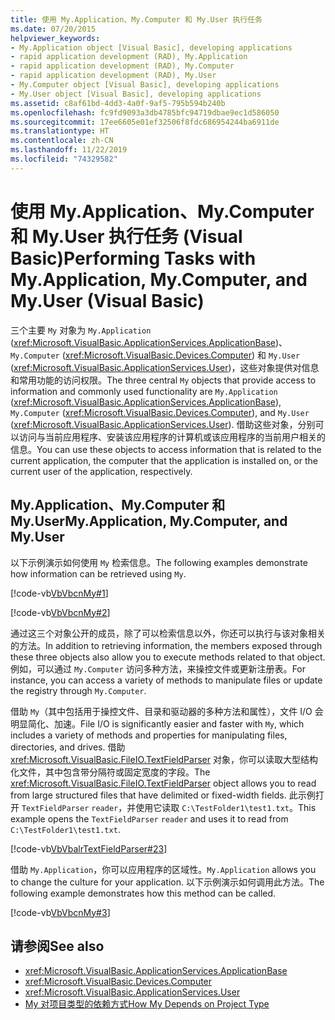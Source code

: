 ```yaml
---
title: 使用 My.Application、My.Computer 和 My.User 执行任务
ms.date: 07/20/2015
helpviewer_keywords:
- My.Application object [Visual Basic], developing applications
- rapid application development (RAD), My.Application
- rapid application development (RAD), My.Computer
- rapid application development (RAD), My.User
- My.Computer object [Visual Basic], developing applications
- My.User object [Visual Basic], developing applications
ms.assetid: c8af61bd-4dd3-4a0f-9af5-795b594b240b
ms.openlocfilehash: fc9fd9093a3db4785bfc94719dbae9ec1d586050
ms.sourcegitcommit: 17ee6605e01ef32506f8fdc686954244ba6911de
ms.translationtype: HT
ms.contentlocale: zh-CN
ms.lasthandoff: 11/22/2019
ms.locfileid: "74329582"
---
```

# <a name="performing-tasks-with-myapplication-mycomputer-and-myuser-visual-basic"></a><span data-ttu-id="25588-102">使用 My.Application、My.Computer 和 My.User 执行任务 (Visual Basic)</span><span class="sxs-lookup"><span data-stu-id="25588-102">Performing Tasks with My.Application, My.Computer, and My.User (Visual Basic)</span></span>

<span data-ttu-id="25588-103">三个主要 `My` 对象为 `My.Application` (<xref:Microsoft.VisualBasic.ApplicationServices.ApplicationBase>)、`My.Computer` (<xref:Microsoft.VisualBasic.Devices.Computer>) 和 `My.User` (<xref:Microsoft.VisualBasic.ApplicationServices.User>)，这些对象提供对信息和常用功能的访问权限。</span><span class="sxs-lookup"><span data-stu-id="25588-103">The three central `My` objects that provide access to information and commonly used functionality are `My.Application` (<xref:Microsoft.VisualBasic.ApplicationServices.ApplicationBase>), `My.Computer` (<xref:Microsoft.VisualBasic.Devices.Computer>), and `My.User` (<xref:Microsoft.VisualBasic.ApplicationServices.User>).</span></span> <span data-ttu-id="25588-104">借助这些对象，分别可以访问与当前应用程序、安装该应用程序的计算机或该应用程序的当前用户相关的信息。</span><span class="sxs-lookup"><span data-stu-id="25588-104">You can use these objects to access information that is related to the current application, the computer that the application is installed on, or the current user of the application, respectively.</span></span>  
  
## <a name="myapplication-mycomputer-and-myuser"></a><span data-ttu-id="25588-105">My.Application、My.Computer 和 My.User</span><span class="sxs-lookup"><span data-stu-id="25588-105">My.Application, My.Computer, and My.User</span></span>  

 <span data-ttu-id="25588-106">以下示例演示如何使用 `My` 检索信息。</span><span class="sxs-lookup"><span data-stu-id="25588-106">The following examples demonstrate how information can be retrieved using `My`.</span></span>  
  
 [!code-vb[VbVbcnMy#1](~/samples/snippets/visualbasic/VS_Snippets_VBCSharp/VbVbcnMy/VB/Class1.vb#1)]  
  
 [!code-vb[VbVbcnMy#2](~/samples/snippets/visualbasic/VS_Snippets_VBCSharp/VbVbcnMy/VB/Class1.vb#2)]  
  
 <span data-ttu-id="25588-107">通过这三个对象公开的成员，除了可以检索信息以外，你还可以执行与该对象相关的方法。</span><span class="sxs-lookup"><span data-stu-id="25588-107">In addition to retrieving information, the members exposed through these three objects also allow you to execute methods related to that object.</span></span> <span data-ttu-id="25588-108">例如，可以通过 `My.Computer` 访问多种方法，来操控文件或更新注册表。</span><span class="sxs-lookup"><span data-stu-id="25588-108">For instance, you can access a variety of methods to manipulate files or update the registry through `My.Computer`.</span></span>  
  
 <span data-ttu-id="25588-109">借助 `My`（其中包括用于操控文件、目录和驱动器的多种方法和属性），文件 I/O 会明显简化、加速。</span><span class="sxs-lookup"><span data-stu-id="25588-109">File I/O is significantly easier and faster with `My`, which includes a variety of methods and properties for manipulating files, directories, and drives.</span></span> <span data-ttu-id="25588-110">借助 <xref:Microsoft.VisualBasic.FileIO.TextFieldParser> 对象，你可以读取大型结构化文件，其中包含带分隔符或固定宽度的字段。</span><span class="sxs-lookup"><span data-stu-id="25588-110">The <xref:Microsoft.VisualBasic.FileIO.TextFieldParser> object allows you to read from large structured files that have delimited or fixed-width fields.</span></span> <span data-ttu-id="25588-111">此示例打开 `TextFieldParser` `reader`，并使用它读取 `C:\TestFolder1\test1.txt`。</span><span class="sxs-lookup"><span data-stu-id="25588-111">This example opens the `TextFieldParser` `reader` and uses it to read from `C:\TestFolder1\test1.txt`.</span></span>  
  
 [!code-vb[VbVbalrTextFieldParser#23](~/samples/snippets/visualbasic/VS_Snippets_VBCSharp/VbVbalrTextFieldParser/VB/Class1.vb#23)]  
  
 <span data-ttu-id="25588-112">借助 `My.Application`，你可以应用程序的区域性。</span><span class="sxs-lookup"><span data-stu-id="25588-112">`My.Application` allows you to change the culture for your application.</span></span> <span data-ttu-id="25588-113">以下示例演示如何调用此方法。</span><span class="sxs-lookup"><span data-stu-id="25588-113">The following example demonstrates how this method can be called.</span></span>  
  
 [!code-vb[VbVbcnMy#3](~/samples/snippets/visualbasic/VS_Snippets_VBCSharp/VbVbcnMy/VB/Class1.vb#3)]  
  
## <a name="see-also"></a><span data-ttu-id="25588-114">请参阅</span><span class="sxs-lookup"><span data-stu-id="25588-114">See also</span></span>

- <xref:Microsoft.VisualBasic.ApplicationServices.ApplicationBase>
- <xref:Microsoft.VisualBasic.Devices.Computer>
- <xref:Microsoft.VisualBasic.ApplicationServices.User>
- [<span data-ttu-id="25588-115">My 对项目类型的依赖方式</span><span class="sxs-lookup"><span data-stu-id="25588-115">How My Depends on Project Type</span></span>](../../../visual-basic/developing-apps/development-with-my/how-my-depends-on-project-type.md)
